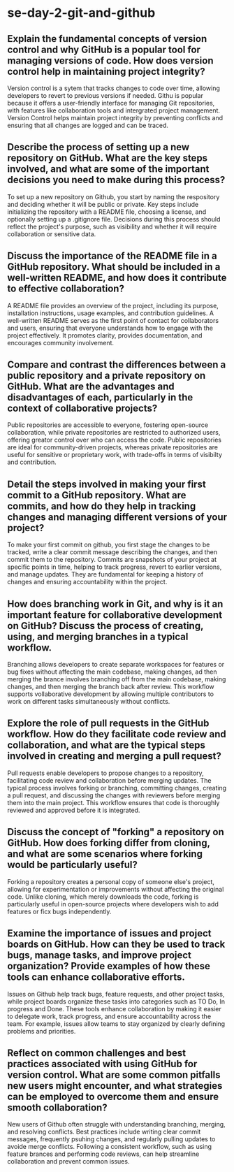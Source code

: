 # se-day-2-git-and-github
## Explain the fundamental concepts of version control and why GitHub is a popular tool for managing versions of code. How does version control help in maintaining project integrity?
Version control is a sytem that tracks changes to code over time, allowing developers to revert to previous versions if needed. Githu is popular because it offers a user-friendly interface for managing Git repositories, with features like collaboration tools and intergrated project management. Version Control helps maintain project integrity by preventing conflicts and ensuring that all changes are logged and can be traced.

## Describe the process of setting up a new repository on GitHub. What are the key steps involved, and what are some of the important decisions you need to make during this process?
To set up a new repository on Github, you start by naming the respository and deciding whether it will be public or private. Key steps include initializing the repository with a README file, choosing a license, and optionally setting up a .gitignore file. Decisions during this process should reflect the project's purpose, such as visibility and whether it will require collaboration or sensitive data.

## Discuss the importance of the README file in a GitHub repository. What should be included in a well-written README, and how does it contribute to effective collaboration?
A README file provides an overview of the project, including its purpose, installation instructions, usage examples, and contribution guidelines. A well-written README serves as the first point of contact for collaborators and users, ensuring that everyone understands how to engage with the project effectively. It promotes clarity, provides documentation, and encourages community involvement.

## Compare and contrast the differences between a public repository and a private repository on GitHub. What are the advantages and disadvantages of each, particularly in the context of collaborative projects?
Public repositories are accessible to everyone, fostering open-source collaboration, while private repositories are restricted to authorized users, offering greator control over who can access the code. Public repositories are ideal for community-driven projects, whereas private repositories are useful for sensitive or proprietary work, with trade-offs in terms of visibilty and contribution.

## Detail the steps involved in making your first commit to a GitHub repository. What are commits, and how do they help in tracking changes and managing different versions of your project?
To make your first commit on github, you first stage the changes to be tracked, write a clear commit message describing the changes, and then commit them to the repository. Commits are snapshots of your project at specific points in time, helping to track progress, revert to earlier versions, and manage updates. They are fundamental for keeping a history of changes and ensuring accountability within the project.

## How does branching work in Git, and why is it an important feature for collaborative development on GitHub? Discuss the process of creating, using, and merging branches in a typical workflow.
Branching allows developers to create separate workspaces for features or bug fixes without affecting the main codebase, making changes, ad then merging the brance involves branching off from the main codebase, making changes, and then merging the branch back after review. This workflow supports vollaborative development by allowing multiple contributors to work on different tasks simultaneously without conflicts.

## Explore the role of pull requests in the GitHub workflow. How do they facilitate code review and collaboration, and what are the typical steps involved in creating and merging a pull request?
Pull requests enable developers to propose changes to a repository, facilitating code review and collaboration before merging updates. The typical process involves forking or branching, committing changes, creating a pull request, and discussing the changes with reviewers before merging them into the main project. This workflow ensures that code is thoroughly reviewed and approved before it is integrated.

## Discuss the concept of "forking" a repository on GitHub. How does forking differ from cloning, and what are some scenarios where forking would be particularly useful?
Forking a repository creates a personal copy of someone else's project, allowing for experimentation or improvements without affecting the original code. Unlike cloning, which merely downloads the code, forking is particularly useful in open-source projects where developers wish to add features or ficx bugs independently.

## Examine the importance of issues and project boards on GitHub. How can they be used to track bugs, manage tasks, and improve project organization? Provide examples of how these tools can enhance collaborative efforts.
Issues on Github help track bugs, feature requests, and other project tasks, while project boards organize these tasks into categories such as TO Do, In progress and Done. These tools enhance collaboration by making it easier to delegate work, track progress, and ensure accountability across the team. For example, issues allow teams to stay organized by clearly defining problems and priorities.

## Reflect on common challenges and best practices associated with using GitHub for version control. What are some common pitfalls new users might encounter, and what strategies can be employed to overcome them and ensure smooth collaboration?
New users of Github often struggle with understanding branching, merging, and resolving conflicts. Best practices include writing clear commit messages, frequently psuhing changes, and regularly pulling updates to avoide merge conflicts. Following a consistent workflow, such as using feature brances and performing code reviews, can help streamline collaboration and prevent common issues.
